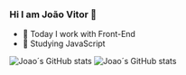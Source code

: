 ### Hi I am João Vitor  👋

- 🔭 Today I work with Front-End
- 🌱 Studying JavaScript

![Joao´s GitHub stats](https://github-readme-stats.vercel.app/api?username=JoaoVitorcan&show_icons=true&theme=highcontrast)
![Joao´s GitHub stats](https://github-readme-stats.vercel.app/api?username=JoaoVitorcan&hide=contribs,prs)
